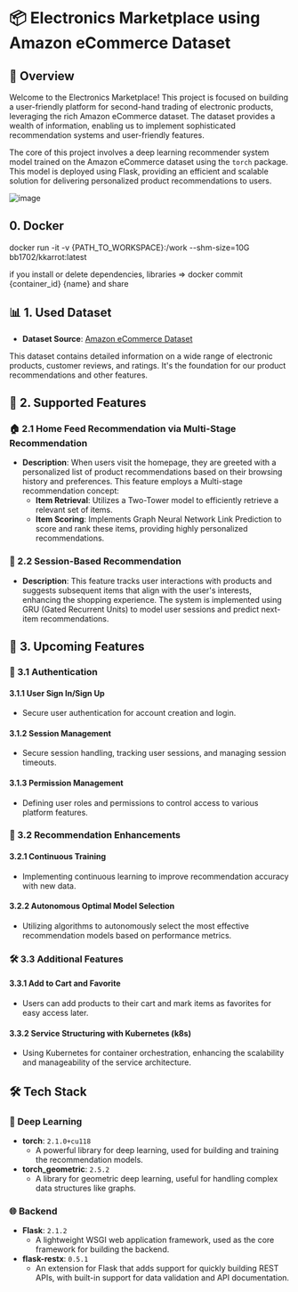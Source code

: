 # 📦 Electronics Marketplace using Amazon eCommerce Dataset

## 🌟 Overview

Welcome to the Electronics Marketplace! This project is focused on building a user-friendly platform for second-hand trading of electronic products, leveraging the rich Amazon eCommerce dataset. The dataset provides a wealth of information, enabling us to implement sophisticated recommendation systems and user-friendly features.

The core of this project involves a deep learning recommender system model trained on the Amazon eCommerce dataset using the `torch` package. This model is deployed using Flask, providing an efficient and scalable solution for delivering personalized product recommendations to users.

![image](https://github.com/user-attachments/assets/2d642538-4ad3-4c2c-9360-5f983fd6b0bd)


## 0. Docker
docker run -it -v {PATH_TO_WORKSPACE}:/work --shm-size=10G  bb1702/kkarrot:latest

if you install or delete dependencies, libraries => docker commit {container_id} {name} and share 


## 📊 1. Used Dataset

- **Dataset Source**: [Amazon eCommerce Dataset](https://amazon-reviews-2023.github.io/)

This dataset contains detailed information on a wide range of electronic products, customer reviews, and ratings. It's the foundation for our product recommendations and other features.

## 🚀 2. Supported Features

### 🏠 2.1 Home Feed Recommendation via Multi-Stage Recommendation
- **Description**: When users visit the homepage, they are greeted with a personalized list of product recommendations based on their browsing history and preferences. This feature employs a Multi-stage recommendation concept:
  - **Item Retrieval**: Utilizes a Two-Tower model to efficiently retrieve a relevant set of items.
  - **Item Scoring**: Implements Graph Neural Network Link Prediction to score and rank these items, providing highly personalized recommendations.

### 🔄 2.2 Session-Based Recommendation
- **Description**: This feature tracks user interactions with products and suggests subsequent items that align with the user's interests, enhancing the shopping experience. The system is implemented using GRU (Gated Recurrent Units) to model user sessions and predict next-item recommendations.

## 🔧 3. Upcoming Features

### 🔐 3.1 Authentication
#### 3.1.1 User Sign In/Sign Up
- Secure user authentication for account creation and login.

#### 3.1.2 Session Management
- Secure session handling, tracking user sessions, and managing session timeouts.

#### 3.1.3 Permission Management
- Defining user roles and permissions to control access to various platform features.

### 🧠 3.2 Recommendation Enhancements
#### 3.2.1 Continuous Training
- Implementing continuous learning to improve recommendation accuracy with new data.

#### 3.2.2 Autonomous Optimal Model Selection
- Utilizing algorithms to autonomously select the most effective recommendation models based on performance metrics.

### 🛠️ 3.3 Additional Features
#### 3.3.1 Add to Cart and Favorite
- Users can add products to their cart and mark items as favorites for easy access later.

#### 3.3.2 Service Structuring with Kubernetes (k8s)
- Using Kubernetes for container orchestration, enhancing the scalability and manageability of the service architecture.

## 🛠️ Tech Stack

### 🤖 Deep Learning
- **torch**: `2.1.0+cu118` 
  - A powerful library for deep learning, used for building and training the recommendation models.
- **torch_geometric**: `2.5.2`
  - A library for geometric deep learning, useful for handling complex data structures like graphs.

### 🌐 Backend
- **Flask**: `2.1.2`
  - A lightweight WSGI web application framework, used as the core framework for building the backend.
- **flask-restx**: `0.5.1`
  - An extension for Flask that adds support for quickly building REST APIs, with built-in support for data validation and API documentation.
